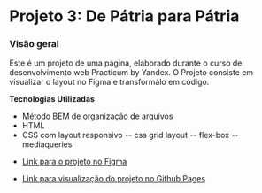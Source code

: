 # Projeto 3: De Pátria para Pátria

### Visão geral

Este é um projeto de uma página, elaborado durante o curso de desenvolvimento web Practicum by Yandex. O Projeto consiste em visualizar o layout no Figma e transformálo em código.

**Tecnologias Utilizadas**

- Método BEM de organização de arquivos
- HTML
- CSS com layout responsivo
  -- css grid layout
  -- flex-box
  -- mediaqueries

* [Link para o projeto no Figma](https://www.figma.com/file/1zCYcflj6BJx5VqOvXU9nb/Sprint-3-From-Homeland-to-Homeland-desktop-mobile?node-id=0%3A1)

* [Link para visualização do projeto no Github Pages](https://joaofq.github.io/web_project_3_ptbr)
